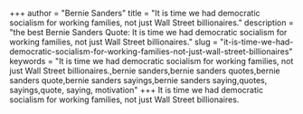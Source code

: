 +++
author = "Bernie Sanders"
title = "It is time we had democratic socialism for working families, not just Wall Street billionaires."
description = "the best Bernie Sanders Quote: It is time we had democratic socialism for working families, not just Wall Street billionaires."
slug = "it-is-time-we-had-democratic-socialism-for-working-families-not-just-wall-street-billionaires"
keywords = "It is time we had democratic socialism for working families, not just Wall Street billionaires.,bernie sanders,bernie sanders quotes,bernie sanders quote,bernie sanders sayings,bernie sanders saying,quotes, sayings,quote, saying, motivation"
+++
It is time we had democratic socialism for working families, not just Wall Street billionaires.
